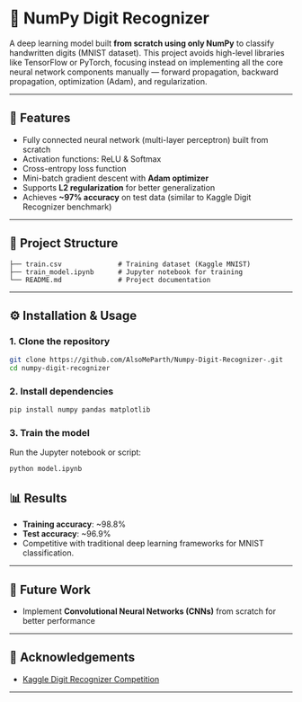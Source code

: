 # 🧮 NumPy Digit Recognizer

A deep learning model built **from scratch using only NumPy** to classify handwritten digits (MNIST dataset).
This project avoids high-level libraries like TensorFlow or PyTorch, focusing instead on implementing all the core neural network components manually — forward propagation, backward propagation, optimization (Adam), and regularization.

---

## 🚀 Features

* Fully connected neural network (multi-layer perceptron) built from scratch
* Activation functions: ReLU & Softmax
* Cross-entropy loss function
* Mini-batch gradient descent with **Adam optimizer**
* Supports **L2 regularization** for better generalization
* Achieves **\~97% accuracy** on test data (similar to Kaggle Digit Recognizer benchmark)

---

## 📂 Project Structure

```
├── train.csv              # Training dataset (Kaggle MNIST)
├── train_model.ipynb      # Jupyter notebook for training
└── README.md              # Project documentation
```

---

## ⚙️ Installation & Usage

### 1. Clone the repository

```bash
git clone https://github.com/AlsoMeParth/Numpy-Digit-Recognizer-.git
cd numpy-digit-recognizer
```

### 2. Install dependencies

```bash
pip install numpy pandas matplotlib
```

### 3. Train the model

Run the Jupyter notebook or script:

```bash
python model.ipynb
```


## 📊 Results

* **Training accuracy**: \~98.8%
* **Test accuracy**: \~96.9%
* Competitive with traditional deep learning frameworks for MNIST classification.

---

## 🔮 Future Work

* Implement **Convolutional Neural Networks (CNNs)** from scratch for better performance

---

## 🙌 Acknowledgements

* [Kaggle Digit Recognizer Competition](https://www.kaggle.com/c/digit-recognizer)

---


